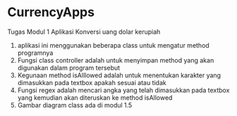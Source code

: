 # CurrencyApps
Tugas Modul 1
Aplikasi Konversi uang dolar kerupiah
 
 1. aplikasi ini menggunakan beberapa class untuk mengatur method programnya
 2. Fungsi class controller adalah untuk menyimpan method yang akan digunakan dalam program tersebut
 3. Kegunaan method isAlllowed adalah untuk menentukan karakter yang dimasukkan pada textbox apakah sesuai atau tidak
 4. Fungsi regex adalah mencari angka yang telah dimasukkan pada textbox yang kemudian akan diteruskan ke method isAllowed
 5. Gambar diagram class ada di modul 1.5
